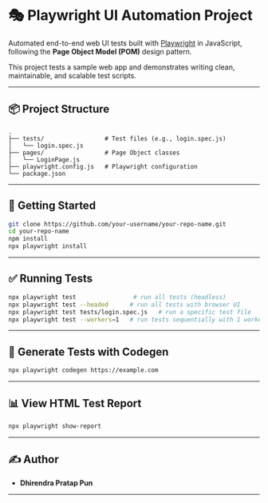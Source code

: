 
# 🎭 Playwright UI Automation Project

Automated end-to-end web UI tests built with [Playwright](https://playwright.dev/) in JavaScript, following the **Page Object Model (POM)** design pattern.

This project tests a sample web app and demonstrates writing clean, maintainable, and scalable test scripts.

---

## 📦 Project Structure

```
.
├── tests/                 # Test files (e.g., login.spec.js)
│   └── login.spec.js
├── pages/                 # Page Object classes
│   └── LoginPage.js
├── playwright.config.js   # Playwright configuration
└── package.json
```

---

## 🚀 Getting Started

```bash
git clone https://github.com/your-username/your-repo-name.git
cd your-repo-name
npm install
npx playwright install
```

---

## ✅ Running Tests

```bash
npx playwright test                # run all tests (headless)
npx playwright test --headed      # run all tests with browser UI
npx playwright test tests/login.spec.js   # run a specific test file
npx playwright test --workers=1   # run tests sequentially with 1 worker
```

---

## 🧪 Generate Tests with Codegen

```bash
npx playwright codegen https://example.com
```

---

## 📊 View HTML Test Report

```bash
npx playwright show-report
```

---

## ✍ Author

- **Dhirendra Pratap Pun**

---

